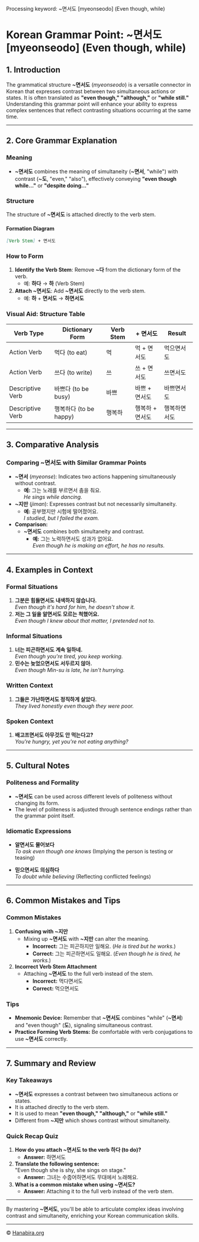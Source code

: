 Processing keyword: ~면서도 [myeonseodo] (Even though, while)
# Korean Grammar Point: ~면서도 [myeonseodo] (Even though, while)

## 1. Introduction
The grammatical structure **~면서도** (*myeonseodo*) is a versatile connector in Korean that expresses contrast between two simultaneous actions or states. It is often translated as **"even though," "although,"** or **"while still."** Understanding this grammar point will enhance your ability to express complex sentences that reflect contrasting situations occurring at the same time.

---
## 2. Core Grammar Explanation
### Meaning
- **~면서도** combines the meaning of simultaneity (**~면서**, "while") with contrast (**~도**, "even," "also"), effectively conveying **"even though while..."** or **"despite doing..."**
### Structure
The structure of **~면서도** is attached directly to the verb stem.
#### Formation Diagram
```markdown
[Verb Stem] + 면서도
```
### How to Form
1. **Identify the Verb Stem**: Remove **~다** from the dictionary form of the verb.
   - 예: **하다** → **하** (Verb Stem)
2. **Attach ~면서도**: Add **~면서도** directly to the verb stem.
   - 예: **하** + **면서도** → **하면서도**
### Visual Aid: Structure Table
| Verb Type | Dictionary Form | Verb Stem | + 면서도 | Result |
|-----------|-----------------|-----------|----------|--------|
| Action Verb | 먹다 (to eat) | 먹 | 먹 + 면서도 | 먹으면서도 |
| Action Verb | 쓰다 (to write) | 쓰 | 쓰 + 면서도 | 쓰면서도 |
| Descriptive Verb | 바쁘다 (to be busy) | 바쁘 | 바쁘 + 면서도 | 바쁘면서도 |
| Descriptive Verb | 행복하다 (to be happy) | 행복하 | 행복하 + 면서도 | 행복하면서도 |
---
## 3. Comparative Analysis
### Comparing **~면서도** with Similar Grammar Points
- **~면서** (*myeonse*): Indicates two actions happening simultaneously without contrast.
  - **예:** 그는 노래를 부르면서 춤을 춰요.  
    *He sings while dancing.*
- **~지만** (*jiman*): Expresses contrast but not necessarily simultaneity.
  - **예:** 공부했지만 시험에 떨어졌어요.  
    *I studied, but I failed the exam.*
- **Comparison:**
  - **~면서도** combines both simultaneity and contrast.
    - **예:** 그는 노력하면서도 성과가 없어요.  
      *Even though he is making an effort, he has no results.*
---
## 4. Examples in Context
### Formal Situations
1. **그분은 힘들면서도 내색하지 않습니다.**  
   *Even though it's hard for him, he doesn't show it.*
2. **저는 그 일을 알면서도 모르는 척했어요.**  
   *Even though I knew about that matter, I pretended not to.*
### Informal Situations
1. **너는 피곤하면서도 계속 일하네.**  
   *Even though you're tired, you keep working.*
2. **민수는 늦었으면서도 서두르지 않아.**  
   *Even though Min-su is late, he isn't hurrying.*
### Written Context
1. **그들은 가난하면서도 정직하게 살았다.**  
   *They lived honestly even though they were poor.*
### Spoken Context
1. **배고프면서도 아무것도 안 먹는다고?**  
   *You're hungry, yet you're not eating anything?*
---
## 5. Cultural Notes
### Politeness and Formality
- **~면서도** can be used across different levels of politeness without changing its form.
- The level of politeness is adjusted through sentence endings rather than the grammar point itself.
### Idiomatic Expressions
- **알면서도 물어보다**  
  *To ask even though one knows* (Implying the person is testing or teasing)
  
- **믿으면서도 의심하다**  
  *To doubt while believing* (Reflecting conflicted feelings)
---
## 6. Common Mistakes and Tips
### Common Mistakes
1. **Confusing with ~지만**
   - Mixing up **~면서도** with **~지만** can alter the meaning.
     - **Incorrect:** 그는 피곤하지만 일해요. (*He is tired but he works.*)
     - **Correct:** 그는 피곤하면서도 일해요. (*Even though he is tired, he works.*)
2. **Incorrect Verb Stem Attachment**
   - Attaching **~면서도** to the full verb instead of the stem.
     - **Incorrect:** 먹다면서도
     - **Correct:** 먹으면서도
### Tips
- **Mnemonic Device:** Remember that **~면서도** combines "while" (**~면서**) and "even though" (**도**), signaling simultaneous contrast.
- **Practice Forming Verb Stems:** Be comfortable with verb conjugations to use **~면서도** correctly.
---
## 7. Summary and Review
### Key Takeaways
- **~면서도** expresses a contrast between two simultaneous actions or states.
- It is attached directly to the verb stem.
- It is used to mean **"even though," "although,"** or **"while still."**
- Different from **~지만** which shows contrast without simultaneity.
### Quick Recap Quiz
1. **How do you attach ~면서도 to the verb 하다 (to do)?**
   - **Answer:** 하면서도
2. **Translate the following sentence:**  
   "Even though she is shy, she sings on stage."
   - **Answer:** 그녀는 수줍어하면서도 무대에서 노래해요.
3. **What is a common mistake when using ~면서도?**
   - **Answer:** Attaching it to the full verb instead of the verb stem.
---
By mastering **~면서도**, you'll be able to articulate complex ideas involving contrast and simultaneity, enriching your Korean communication skills.

---
© [Hanabira.org](https://hanabira.org)
